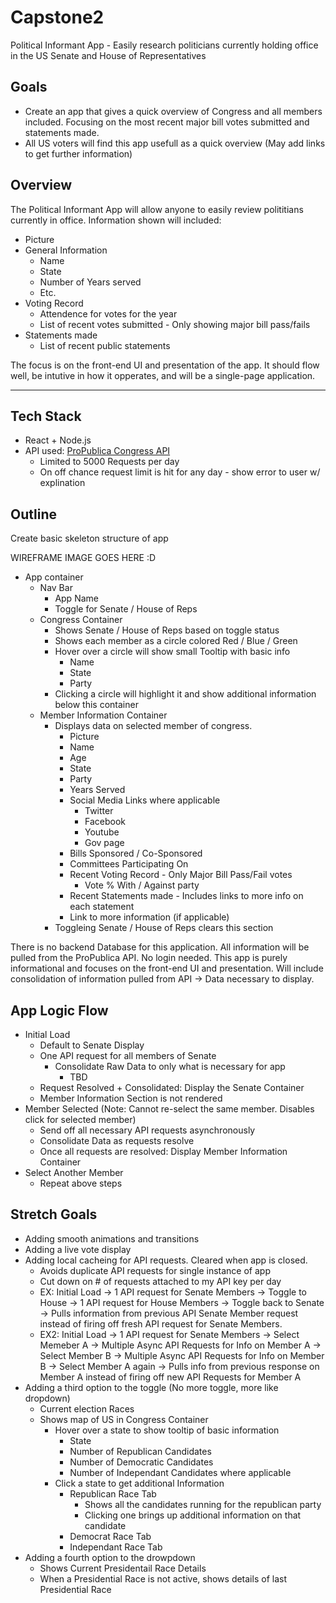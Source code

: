 # Capstone2
Political Informant App - Easily research politicians currently holding office in the US Senate and House of Representatives

## Goals
- Create an app that gives a quick overview of Congress and all members included. Focusing on the most recent major bill votes submitted and statements made.
- All US voters will find this app usefull as a quick overview (May add links to get further information)

## Overview
The Political Informant App will allow anyone to easily review polititians currently in office. Information shown will included:
- Picture
- General Information
  - Name
  - State
  - Number of Years served
  - Etc.
- Voting Record
  - Attendence for votes for the year
  - List of recent votes submitted - Only showing major bill pass/fails
- Statements made
  - List of recent public statements
 
 The focus is on the front-end UI and presentation of the app. It should flow well, be intutive in how it opperates, and will be a single-page application.
 
---

## Tech Stack
- React + Node.js
- API used: [ProPublica Congress API](https://projects.propublica.org/api-docs/congress-api/)
  - Limited to 5000 Requests per day
  - On off chance request limit is hit for any day - show error to user w/ explination


## Outline
Create basic skeleton structure of app

WIREFRAME IMAGE GOES HERE :D

- App container
  - Nav Bar
    - App Name
    - Toggle for Senate / House of Reps
  - Congress Container
    - Shows Senate / House of Reps based on toggle status
    - Shows each member as a circle colored Red / Blue / Green
    - Hover over a circle will show small Tooltip with basic info
      - Name
      - State
      - Party
    - Clicking a circle will highlight it and show additional information below this container
  - Member Information Container
    - Displays data on selected member of congress.
      - Picture
      - Name
      - Age
      - State
      - Party
      - Years Served
      - Social Media Links where applicable
        - Twitter
        - Facebook
        - Youtube
        - Gov page
      - Bills Sponsored / Co-Sponsored
      - Committees Participating On
      - Recent Voting Record - Only Major Bill Pass/Fail votes
        - Vote % With / Against party
      - Recent Statements made - Includes links to more info on each statement
      - Link to more information (if applicable)
    - Toggleing Senate / House of Reps clears this section

There is no backend Database for this application. All information will be pulled from the ProPublica API. No login needed. This app is purely informational and focuses on the front-end UI and presentation. Will include consolidation of information pulled from API -> Data necessary to display.

## App Logic Flow
- Initial Load
  - Default to Senate Display
  - One API request for all members of Senate
    - Consolidate Raw Data to only what is necessary for app
      - TBD
  - Request Resolved + Consolidated: Display the Senate Container
  - Member Information Section is not rendered
- Member Selected (Note: Cannot re-select the same member. Disables click for selected member)
  - Send off all necessary API requests asynchronously
  - Consolidate Data as requests resolve
  - Once all requests are resolved: Display Member Information Container
- Select Another Member
  - Repeat above steps

## Stretch Goals
- Adding smooth animations and transitions
- Adding a live vote display
- Adding local cacheing for API requests. Cleared when app is closed.
  - Avoids duplicate API requests for single instance of app
  - Cut down on # of requests attached to my API key per day
  - EX: Initial Load -> 1 API request for Senate Members -> Toggle to House -> 1 API request for House Members -> Toggle back to Senate -> Pulls information from previous API Senate Member request instead of firing off fresh API request for Senate Members.
  - EX2: Initial Load -> 1 API request for Senate Members -> Select Memeber A -> Multiple Async API Requests for Info on Member A -> Select Member B -> Multiple Async API Requests for Info on Member B -> Select Member A again -> Pulls info from previous response on Member A instead of firing off new API Requests for Member A
- Adding a third option to the toggle (No more toggle, more like dropdown)
  - Current election Races
  - Shows map of US in Congress Container
    - Hover over a state to show tooltip of basic information
      - State
      - Number of Republican Candidates
      - Number of Democratic Candidates
      - Number of Independant Candidates where applicable
    - Click a state to get additional Information
      - Republican Race Tab
        - Shows all the candidates running for the republican party
        - Clicking one brings up additional information on that candidate
      - Democrat Race Tab
      - Independant Race Tab
- Adding a fourth option to the drowpdown
  - Shows Current Presidentail Race Details
  - When a Presidential Race is not active, shows details of last Presidential Race
